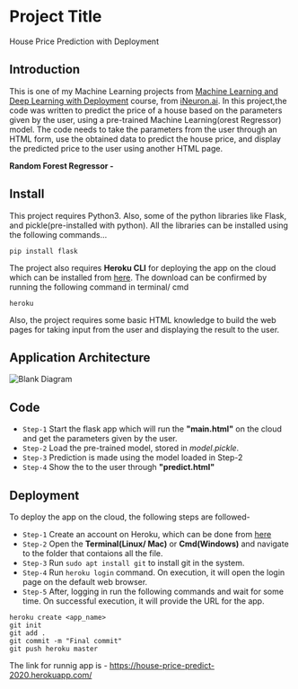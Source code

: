 # Project Title
House Price Prediction with Deployment

## Introduction
This is one of my Machine Learning projects from [Machine Learning and Deep Learning with Deployment](https://academy.ineuron.ai/machine-learning-masters.php) course, from [iNeuron.ai](https://academy.ineuron.ai/index.php). In this project,the code was written to predict the price of a house based on the parameters given by the user, using a pre-trained Machine Learning(orest Regressor) model. The code needs to take the parameters from the user through an HTML form, use the obtained data to predict the house price, and display the predicted price to the user using another HTML page.

**Random Forest Regressor -**  

## Install
This project requires Python3. Also, some of the python libraries like Flask, and pickle(pre-installed with python).
All the libraries can be installed using the following commands...
```
pip install flask
```
The project also requires **Heroku CLI** for deploying the app on the cloud which can be installed from [here](https://devcenter.heroku.com/articles/heroku-cli). The download can be confirmed by running the following command in terminal/ cmd<br>
```
heroku
``` 
Also, the project requires some basic HTML knowledge to build the web pages for taking input from the user and displaying the result to the user.

## Application Architecture
![Blank Diagram](https://user-images.githubusercontent.com/50728879/86828327-b7e16300-c0b0-11ea-8d2a-09257c71e524.png)

## Code
* `Step-1` Start the flask app which will run the **"main.html"** on the cloud and get the parameters given by the user.
* `Step-2` Load the pre-trained model, stored in *model.pickle*.
* `Step-3` Prediction is made using the model loaded in Step-2
* `Step-4` Show the  to the user through **"predict.html"**

## Deployment

To deploy the app on the cloud, the following steps are followed-
* `Step-1` Create an account on Heroku, which can be done from [here](https://signup.heroku.com/t/platform?c=7013A000000ib1xQAA&gclid=Cj0KCQjwupD4BRD4ARIsABJMmZ_Ty2TKvICQqujWmS0-eRYP6KFCy_xgRz5SI-DXg2T9BevPhJ5fsGAaAlf7EALw_wcB)
* `Step-2` Open the **Terminal(Linux/ Mac)** or **Cmd(Windows)** and navigate to the folder that contaions all the file.
* `Step-3` Run ```sudo apt install git``` to install git in the system.
* `Step-4` Run ```heroku login``` command. On execution, it will open the login page on the default web browser.
* `Step-5` After, logging in run the following commands and wait for some time. On successful execution, it will provide the URL for the app.
```
heroku create <app_name>
git init
git add .
git commit -m "Final commit"
git push heroku master
``` 
The link for runnig app is - https://house-price-predict-2020.herokuapp.com/
